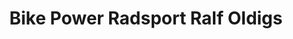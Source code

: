 ---
title: "Bike Power Radsport Ralf Oldigs"
url: /neerach/bike-power-radsport-ralf-oldigs/
shop: Fahrrad
---